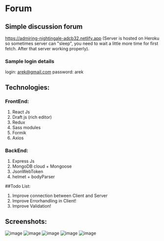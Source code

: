 # Forum
## Simple discussion forum<br/>
https://admiring-nightingale-adcb32.netlify.app
(Server is hosted on Heroku so sometimes server can "sleep", you need to wait a little more time for first fetch. After that server working properly).
### Sample login details
login:     arek@gmail.com
password:  arek

## Technologies:
### FrontEnd:
1. React Js
2. Draft js (rich editor)
3. Redux
4. Sass modules
5. Formik
5. Axios
 ### BackEnd:
1. Express Js
2. MongoDB cloud + Mongoose
3. JsonWebToken
4. helmet + bodyParser 

##Todo List:
1. Improve connection between Client and Server
1. Improve Errorhandling in Client!
2. Improve Validation!

## Screenshots:
![image](https://user-images.githubusercontent.com/44263739/82665213-a264c680-9c33-11ea-93df-4206dbb97187.png)
![image](https://user-images.githubusercontent.com/44263739/82665237-aee91f00-9c33-11ea-9aac-fafb8ca64a2d.png)
![image](https://user-images.githubusercontent.com/44263739/82665294-c58f7600-9c33-11ea-8191-e876bab07822.png)
![image](https://user-images.githubusercontent.com/44263739/82665375-f96a9b80-9c33-11ea-84d5-df2487eb5e29.png)
![image](https://user-images.githubusercontent.com/44263739/82665405-0091a980-9c34-11ea-82ba-6bc4bd3f77a6.png)

